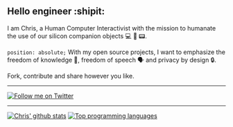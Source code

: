 Hello engineer :shipit:
----

I am Chris, a Human Computer Interactivist with the mission to humanate the use of our silicon companion objects :computer: :fax: :pager:. 

`position: absolute;` With my open source projects, I want to emphasize the freedom of knowledge :brain:, freedom of speech 🗣 and privacy by design :lock:.

Fork, contribute and share however you like.

----
<a href="https://img.shields.io/badge/Twitter-%40cr__lab-blue" target="_blank"><img src="https://img.shields.io/badge/Twitter-%40cr__lab-blue" alt="Follow me on Twitter" /></a>

----

[![Chris' github stats](https://github-readme-stats-git-master.creichel.vercel.app/api?username=creichel&show_icons=true)](https://github.com/creichel/github-readme-stats)
[![Top programming languages](https://github-readme-stats-git-master.creichel.vercel.app/api/top-langs/?username=creichel&?hide_langs_below=1)](https://github.com/creichel/github-readme-stats)
